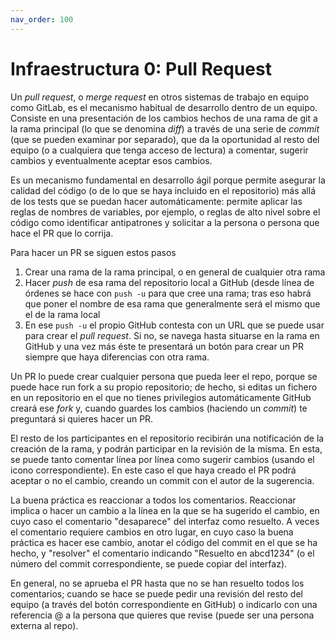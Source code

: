 ```yaml
---
nav_order: 100
---
```


# Infraestructura 0: Pull Request

Un *pull request*, o *merge request* en otros sistemas de trabajo en equipo como
GitLab, es el mecanismo habitual de desarrollo dentro de un equipo. Consiste en
una presentación de los cambios hechos de una rama de git a la rama principal
(lo que se denomina *diff*) a través de una serie de *commit* (que se pueden
examinar por separado), que da la oportunidad al resto del equipo (o a
cualquiera que tenga acceso de lectura) a comentar, sugerir cambios y
eventualmente aceptar esos cambios.

Es un mecanismo fundamental en desarrollo ágil porque permite asegurar la
calidad del código (o de lo que se haya incluido en el repositorio) más allá de
los tests que se puedan hacer automáticamente: permite aplicar las reglas de
nombres de variables, por ejemplo, o reglas de alto nivel sobre el código como
identificar antipatrones y solicitar a la persona o persona que hace el PR que
lo corrija.

Para hacer un PR se siguen estos pasos

1. Crear una rama de la rama principal, o en general de cualquier otra rama
2. Hacer *push* de esa rama del repositorio local a GitHub (desde línea de
   órdenes se hace con `push -u` para que cree una rama; tras eso habrá que
   poner el nombre de esa rama que generalmente será el mismo que el de la rama
   local
3. En ese `push -u` el propio GitHub contesta con un URL que se puede usar para
   crear el *pull request*. Si no, se navega hasta situarse en la rama en GitHub
   y una vez más éste te presentará un botón para crear un PR siempre que haya
   diferencias con otra rama.

Un PR lo puede crear cualquier persona que pueda leer el repo, porque se puede
hace run fork a su propio repositorio; de hecho, si editas un fichero en un
repositorio en el que no tienes privilegios automáticamente GitHub creará ese
*fork* y, cuando guardes los cambios (haciendo un *commit*) te preguntará si
quieres hacer un PR.

El resto de los participantes en el repositorio recibirán una notificación de
la creación de la rama, y podrán participar en la revisión de la misma. En esta,
se puede tanto comentar línea por línea como sugerir cambios (usando el icono
correspondiente). En este caso el que haya creado el PR podrá aceptar o no el
cambio, creando un commit con el autor de la sugerencia.

La buena práctica es reaccionar a todos los comentarios. Reaccionar implica o
hacer un cambio a la línea en la que se ha sugerido el cambio, en cuyo caso el
comentario "desaparece" del interfaz como resuelto. A veces el comentario
requiere cambios en otro lugar, en cuyo caso la buena práctica es hacer ese
cambio, anotar el código del commit en el que se ha hecho, y "resolver" el
comentario indicando "Resuelto en abcd1234" (o el número del commit
correspondiente, se puede copiar del interfaz).

En general, no se aprueba el PR hasta que no se han resuelto todos los
comentarios; cuando se hace se puede pedir una revisión del resto del equipo (a
través del botón correspondiente en GitHub) o indicarlo con una referencia @ a
la persona que quieres que revise (puede ser una persona externa al repo).
